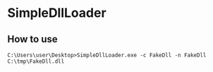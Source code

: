 # SimpleDllLoader

## How to use

```
C:\Users\user\Desktop>SimpleDllLoader.exe -c FakeDll -n FakeDll C:\tmp\FakeDll.dll
```